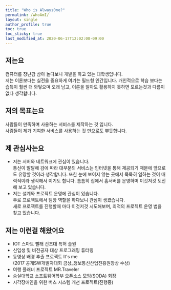 ```yaml
---
title: "Who is Always0ne?"
permalink: /whoAmI/
layout: single
author_profile: true
toc: true
toc_sticky: true
last_modified_at: 2020-06-17T12:02:00-09:00
---
```


## 저는요
컴퓨터를 장난감 삼아 놀다보니 개발을 하고 있는 대학생입니다.  
 저는 이론보다는 실전을 중요하게 여기는 필드형 인간입니다. 
 개인적으로 학습 보다는 습득이 훨씬 더 와닿으며 오래 남고, 
 이론을 알아도 활용하지 못하면 모르는것과 다름이 없다 생각합니다.

## 저의 목표는요
사람들이 만족하며 사용하는 서비스를 제작하는 것 입니다.  
사람들이 제가 기여한 서비스를 사용하는 것 만으로도 뿌듯합니다.

## 제 관심사는요
- 저는 서버와 네트워크에 관심이 있습니다.  
통신이 발달해 감에 따라 대부분의 서비스는 인터넷을 통해
 제공되기 때문에 앞으로도 유망할 것이라 생각합니다. 
 또한 눈에 보이지 않는 곳에서 묵묵히 일하는 것이 
 매력적이라 생각해서 이기도 합니다. 
 틈틈히 집에서 홈서버를 운영하며 이것저것 도전해 보고 있습니다.  
- 저는 설계와 프로젝트 운영에 관심이 있습니다.  
주로 프로젝트에서 팀장 역할을 하다보니 관심이 생겼습니다.  
새로 프로젝트를 진행할때 마다 이것저것 시도해보며,
 최적의 프로젝트 운영 법을 찾고 있습니다. 


## 저는 이런걸 해왔어요

- IOT 스마트 빨래 건조대 특허 출원
- 신입생 및 비전공자 대상 프로그래밍 튜터링
- 동영상 배경 추출 프로젝트 It's me   
(2017 공개SW개발자대회 금상_정보통신산업진흥원장상 수상)
- 여행 플래너 프로젝트 MR.Traveler
- 숭실대학교 소프트웨어학부 오픈소스 모임(SODA) 회장
- 시각장애인을 위한 버스 시스템 개선 프로젝트(진행중)